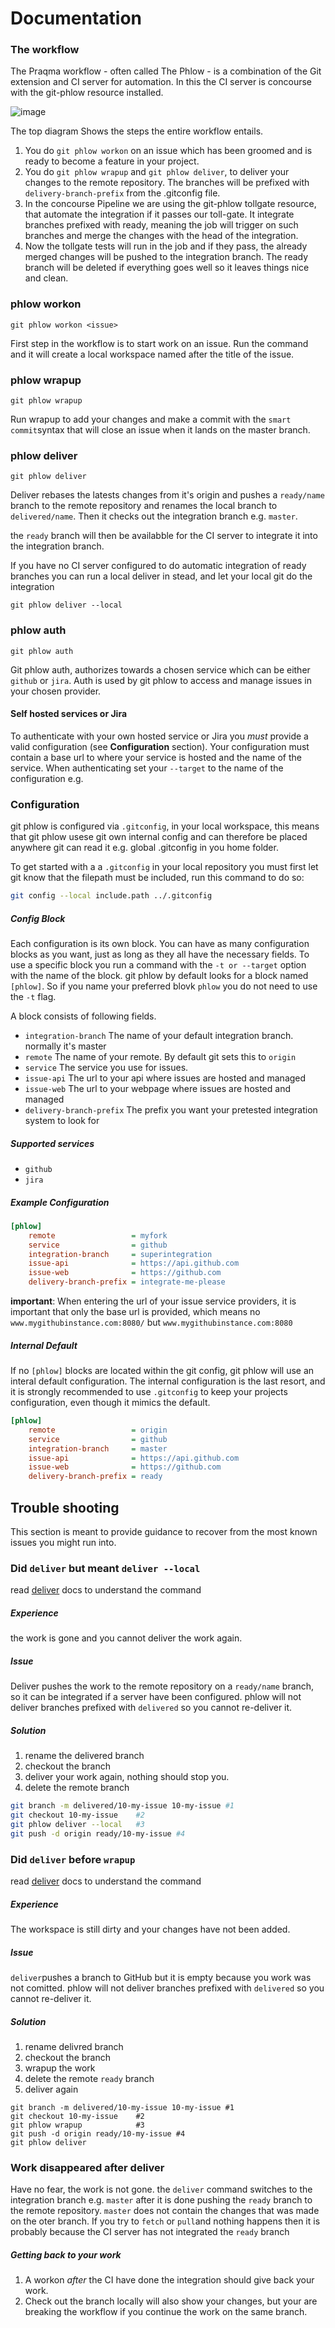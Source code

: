 # Documentation
### The workflow
The Praqma workflow - often called The Phlow - is a combination of the Git extension and CI server for automation. In this the CI server is concourse with the git-phlow resource installed.

![image](/docs/images/phlowmodel.svg)

The top diagram Shows the steps the entire workflow entails.
1. You do `git phlow workon` on an issue which has been groomed and is ready to become a feature in your project.
2. You do `git phlow wrapup` and `git phlow deliver`, to deliver your changes to the remote repository. The branches will be prefixed with `delivery-branch-prefix` from the .gitconfig file.
3. In the concourse Pipeline we are using the git-phlow tollgate resource, that automate the integration if it passes our toll-gate. It integrate branches prefixed with ready, meaning the job will trigger on such branches and merge the changes with the head of the integration.
4. Now the tollgate tests will run in the job and if they pass, the already merged changes will be pushed to the integration branch. The ready branch will be deleted if everything goes well so it leaves things nice and clean. 


### phlow workon
```
git phlow workon <issue>
```
First step in the workflow is to start work on an issue. Run the command and it will create a local workspace named after the title of the issue.

### phlow wrapup
```
git phlow wrapup
```
Run wrapup to add your changes and make a commit with the `smart commit`syntax that will close an issue when it lands on the master branch.

### phlow deliver
```
git phlow deliver
```
Deliver rebases the latests changes from it's origin and pushes a `ready/name` branch to the remote repository and renames the local branch to `delivered/name`. Then it checks out the integration branch e.g. `master`. 

the `ready` branch will then be availabble for the CI server to integrate it into the integration branch. 

If you have no CI server configured to do automatic integration of ready branches you can run a local deliver in stead, and let your local git do the integration
```
git phlow deliver --local
```

### phlow auth
```
git phlow auth
```
Git phlow auth, authorizes towards a chosen service which can be either `github` or `jira`. Auth is used by git phlow to access and manage issues in your chosen provider.

#### Self hosted services or Jira
To authenticate with your own hosted service or Jira you _must_ provide a valid configuration (see **Configuration** section). Your configuration must contain a base url to where your service is hosted and the name of the service. When authenticating set your `--target` to the name of the configuration e.g.

### Configuration
git phlow is configured via `.gitconfig`, in your local workspace, this means that git phlow usese git own internal config and can therefore be placed anywhere git can read it e.g. global .gitconfig in you home folder.

To get started with a a `.gitconfig` in your local repository you must first let git know that the filepath must be included, run this command to do so:
```sh
git config --local include.path ../.gitconfig
```

##### Config Block
Each configuration is its own block. You can have as many configuration blocks as you want, just as long as they all have the necessary fields. To use a specific block you run a command with the `-t or --target` option with the name of the block. git phlow by default looks for a block named `[phlow]`. So if you name your preferred blovk `phlow` you do not need to use the `-t` flag.

A block consists of following fields.

- `integration-branch` The name of your default integration branch. normally it's master
- `remote` The name of your remote. By default git sets this to `origin`
- `service` The service you use for issues.
- `issue-api` The url to your api where issues are hosted and managed
- `issue-web` The url to your webpage where issues are hosted and managed
- `delivery-branch-prefix` The prefix you want your pretested integration system to look for

##### Supported services
-  `github`
-  `jira`

##### Example Configuration
```ini
[phlow]
    remote                 = myfork
    service                = github
    integration-branch     = superintegration
    issue-api              = https://api.github.com
    issue-web              = https://github.com
    delivery-branch-prefix = integrate-me-please
```

**important**: When entering the url of your issue service providers, it is important that only the base url is provided, which means no `www.mygithubinstance.com:8080/` but `www.mygithubinstance.com:8080`

##### Internal Default
If no  `[phlow]`  blocks are located within the git config, git phlow will use an interal default configuration. The internal configuration is the last resort, and it is strongly recommended to use `.gitconfig` to keep your projects configuration, even though it mimics the default.

```ini
[phlow]
    remote                 = origin
    service                = github
    integration-branch     = master
    issue-api              = https://api.github.com
    issue-web              = https://github.com
    delivery-branch-prefix = ready
```

## Trouble shooting

This section is meant to provide guidance to recover from the most known issues you might run into. 

### Did `deliver` but meant `deliver --local`
read [deliver]() docs to understand the command
##### Experience
the work is gone and you cannot deliver the work again.

##### Issue
Deliver pushes the work to the remote repository on a `ready/name` branch, so it can be integrated if a server have been configured. 
phlow will not deliver branches prefixed with `delivered` so you cannot re-deliver it. 

##### Solution
1. rename the delivered branch
2. checkout the branch
3. deliver your work again, nothing should stop you. 
4. delete the remote branch

```sh
git branch -m delivered/10-my-issue 10-my-issue #1
git checkout 10-my-issue    #2
git phlow deliver --local   #3
git push -d origin ready/10-my-issue #4
```

### Did `deliver` before `wrapup`
read [deliver]() docs to understand the command
##### Experience 
The workspace is still dirty and your changes have not been added. 
##### Issue
`deliver`pushes a branch to GitHub but it is empty because you work was not comitted. phlow will not deliver branches prefixed with `delivered` so you cannot re-deliver it. 

##### Solution
1. rename delivred branch
2. checkout the branch
3. wrapup the work
4. delete the remote `ready` branch
5. deliver again
```
git branch -m delivered/10-my-issue 10-my-issue #1
git checkout 10-my-issue    #2
git phlow wrapup            #3
git push -d origin ready/10-my-issue #4
git phlow deliver
```

### Work disappeared after deliver
Have no fear, the work is not gone. the `deliver` command switches to the integration branch e.g. `master` after it is done pushing the `ready` branch to the remote repository.
`master` does not contain the changes that was made on the oter branch. If you try to `fetch` or `pull`and nothing happens then it is probably because the CI server has not integrated the `ready` branch 

##### Getting back to your work
1. A workon _after_ the CI have done the integration should give back your work.
2. Check out the branch locally will also show your changes, but your are breaking the workflow if you continue the work on the same branch. 

